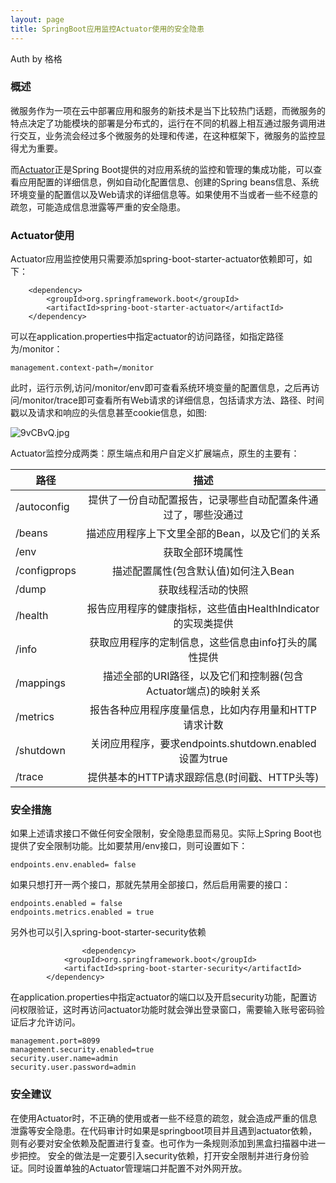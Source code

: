 ```yaml
---
layout: page
title: SpringBoot应用监控Actuator使用的安全隐患
---
```



Auth by 格格

### 概述

微服务作为一项在云中部署应用和服务的新技术是当下比较热门话题，而微服务的特点决定了功能模块的部署是分布式的，运行在不同的机器上相互通过服务调用进行交互，业务流会经过多个微服务的处理和传递，在这种框架下，微服务的监控显得尤为重要。

而[Actuator](https://docs.spring.io/spring-boot/docs/current/reference/htmlsingle/#production-ready)正是Spring Boot提供的对应用系统的监控和管理的集成功能，可以查看应用配置的详细信息，例如自动化配置信息、创建的Spring beans信息、系统环境变量的配置信以及Web请求的详细信息等。如果使用不当或者一些不经意的疏忽，可能造成信息泄露等严重的安全隐患。

### Actuator使用
Actuator应用监控使用只需要添加spring-boot-starter-actuator依赖即可，如下：
``` 
    <dependency>
		<groupId>org.springframework.boot</groupId>
		<artifactId>spring-boot-starter-actuator</artifactId>
    </dependency>
``` 
可以在application.properties中指定actuator的访问路径，如指定路径为/monitor：
``` 
management.context-path=/monitor
``` 
此时，运行示例,访问/monitor/env即可查看系统环境变量的配置信息，之后再访问/monitor/trace即可查看所有Web请求的详细信息，包括请求方法、路径、时间戳以及请求和响应的头信息甚至cookie信息，如图:

![9vCBvQ.jpg](https://s1.ax1x.com/2018/03/29/9vCBvQ.jpg)

Actuator监控分成两类：原生端点和用户自定义扩展端点，原生的主要有：

| 路径        | 描述|
| ------------- |:-------------:|
| /autoconfig | 提供了一份自动配置报告，记录哪些自动配置条件通过了，哪些没通过 |
| /beans | 描述应用程序上下文里全部的Bean，以及它们的关系 |
| /env | 获取全部环境属性 |
| /configprops | 描述配置属性(包含默认值)如何注入Bean |
| /dump | 获取线程活动的快照 |
| /health | 报告应用程序的健康指标，这些值由HealthIndicator的实现类提供 |
| /info | 获取应用程序的定制信息，这些信息由info打头的属性提供 |
| /mappings | 描述全部的URI路径，以及它们和控制器(包含Actuator端点)的映射关系 |
| /metrics | 报告各种应用程序度量信息，比如内存用量和HTTP请求计数 |
| /shutdown | 关闭应用程序，要求endpoints.shutdown.enabled设置为true |
| /trace | 提供基本的HTTP请求跟踪信息(时间戳、HTTP头等) |

### 安全措施

如果上述请求接口不做任何安全限制，安全隐患显而易见。实际上Spring Boot也提供了安全限制功能。比如要禁用/env接口，则可设置如下：
``` 
endpoints.env.enabled= false
```
如果只想打开一两个接口，那就先禁用全部接口，然后启用需要的接口：
``` 
endpoints.enabled = false
endpoints.metrics.enabled = true
```
另外也可以引入spring-boot-starter-security依赖
```
                <dependency>
			<groupId>org.springframework.boot</groupId>
			<artifactId>spring-boot-starter-security</artifactId>
		</dependency>
```
在application.properties中指定actuator的端口以及开启security功能，配置访问权限验证，这时再访问actuator功能时就会弹出登录窗口，需要输入账号密码验证后才允许访问。
```
management.port=8099
management.security.enabled=true
security.user.name=admin
security.user.password=admin
```

### 安全建议
在使用Actuator时，不正确的使用或者一些不经意的疏忽，就会造成严重的信息泄露等安全隐患。在代码审计时如果是springboot项目并且遇到actuator依赖，则有必要对安全依赖及配置进行复查。也可作为一条规则添加到黑盒扫描器中进一步把控。
安全的做法是一定要引入security依赖，打开安全限制并进行身份验证。同时设置单独的Actuator管理端口并配置不对外网开放。
